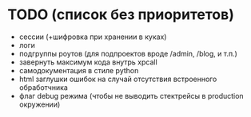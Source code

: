 TODO (список без приоритетов)
====

* сессии (+шифровка при хранении в куках)
* логи
* подгруппы роутов (для подпроектов вроде /admin, /blog, и т.п.)
* завернуть максимум кода внутрь xpcall
* самодокументация в стиле python
* html заглушки ошибок на случай отсутствия встроенного обработчника
* флаг debug режима (чтобы не выводить стектрейсы в production окружении)
